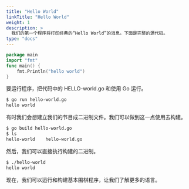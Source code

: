 ```yaml
---
title: "Hello World"
linkTitle: "Hello World"
weight: 1
description: >
  我们的第一个程序将打印经典的“Hello World”的消息。下面是完整的源代码。
type: "docs"
---
```


```go
package main
import "fmt"
func main() {
    fmt.Println("hello world")
}
```

要运行程序，把代码中的 HELLO-world.go 和使用 Go 运行。

```sh
$ go run hello-world.go
hello world
```

有时我们会想建立我们的节目成二进制文件。我们可以做到这一点使用去构建。

```sh
$ go build hello-world.go
$ ls
hello-world    hello-world.go
```

然后，我们可以直接执行构建的二进制。

```sh
$ ./hello-world
hello world
```

现在，我们可以运行和构建基本围棋程序，让我们了解更多的语言。
